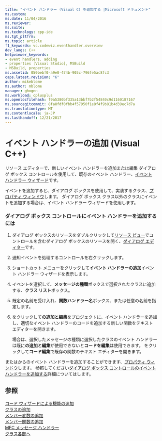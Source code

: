 ```yaml
---
title: "イベント ハンドラー (Visual C) を追加する |Microsoft ドキュメント"
ms.custom: 
ms.date: 11/04/2016
ms.reviewer: 
ms.suite: 
ms.technology: cpp-ide
ms.tgt_pltfrm: 
ms.topic: article
f1_keywords: vc.codewiz.eventhandler.overview
dev_langs: C++
helpviewer_keywords:
- event handlers, adding
- properties [Visual Studio], MSBuild
- MSBuild, properties
ms.assetid: 050bebf0-a9e0-474b-905c-796fe5ac8fc3
caps.latest.revision: "6"
author: mikeblome
ms.author: mblome
manager: ghogen
ms.workload: cplusplus
ms.openlocfilehash: f9a5380bf335a13bbf7b2f54840c9d1160187167
ms.sourcegitcommit: 8fa8fdf0fbb4f57950f1e8f4f9b81b4d39ec7d7a
ms.translationtype: MT
ms.contentlocale: ja-JP
ms.lasthandoff: 12/21/2017
---
```

# <a name="adding-an-event-handler-visual-c"></a>イベント ハンドラーの追加 (Visual C++)
リソース エディターで、新しいイベント ハンドラーを追加または編集 ダイアログ ボックス コントロールを使用して、既存のイベント ハンドラー、[イベント ハンドラー ウィザード](../ide/event-handler-wizard.md)です。  
  
 イベントを追加すると、ダイアログ ボックスを使用して、実装するクラス、[プロパティ ウィンドウ](/visualstudio/ide/reference/properties-window)します。 ダイアログ ボックス クラス以外のクラスにイベントを追加する場合は、イベント ハンドラー ウィザードを使用します。  
  
### <a name="to-add-an-event-handler-to-a-dialog-box-control"></a>ダイアログ ボックス コントロールにイベント ハンドラーを追加するには  
  
1.  ダイアログ ボックスのリソースをダブルクリックして[リソース ビュー](../windows/resource-view-window.md)でコントロールを含むダイアログ ボックスのリソースを開く、[ダイアログ エディター](../windows/dialog-editor.md)です。  
  
2.  通知イベントを処理するコントロールを右クリックします。  
  
3.  ショートカット メニューをクリックして**イベント ハンドラーの追加**イベント ハンドラー ウィザードを表示します。  
  
4.  イベントを選択して、**メッセージの種類**ボックスで選択されたクラスに追加する、**クラス リスト**ボックス。  
  
5.  既定の名前を受け入れ、**関数ハンドラー名**ボックス、または任意の名前を指定します。  
  
6.  をクリックして**の追加と編集**をプロジェクトに、イベント ハンドラーを追加し、適切なイベント ハンドラーのコードを追加する新しい関数をテキスト エディターを開きます。  
  
     場合は、選択したメッセージの種類に選択したクラスのイベント ハンドラーは既に**の追加と編集**が使用できないと**コードを編集**は使用できます。 をクリックして**コード編集**で既存の関数のテキスト エディターを開きます。  
  
 またはからのイベント ハンドラーを追加することができます、[プロパティ ウィンドウ](/visualstudio/ide/reference/properties-window)します。 参照してください[ダイアログ ボックス コントロールのイベント ハンドラーを追加する](../windows/adding-event-handlers-for-dialog-box-controls.md)詳細についてはします。  
  
## <a name="see-also"></a>参照  
 [コード ウィザードによる機能の追加](../ide/adding-functionality-with-code-wizards-cpp.md)   
 [クラスの追加](../ide/adding-a-class-visual-cpp.md)   
 [メンバー変数の追加](../ide/adding-a-member-variable-visual-cpp.md)   
 [メンバー関数の追加](../ide/adding-a-member-function-visual-cpp.md)   
 [MFC メッセージ ハンドラー](../mfc/reference/adding-an-mfc-message-handler.md)   
 [クラス各部へ](../ide/navigating-the-class-structure-visual-cpp.md)